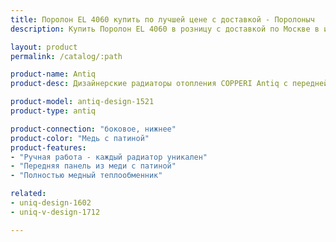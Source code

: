 ```yaml
---
title: Поролон EL 4060 купить по лучшей цене с доставкой - Поролоныч
description: Купить Поролон EL 4060 в розницу с доставкой по Москве в интернет-магазине Поролоныча.

layout: product
permalink: /catalog/:path

product-name: Antiq
product-desc: Дизайнерские радиаторы отопления COPPERI Antiq с передней панелью, выполненной из меди или латуни прекрасно подойдут как для классического, так и для современного интерьера. Нанесение патины производится мастерами вручную, что делает каждый радиатор поистине уникальным произведением искусства.

product-model: antiq-design-1521
product-type: antiq

product-connection: "боковое, нижнее"
product-color: "Медь с патиной"
product-features:
- "Ручная работа - каждый радиатор уникален"
- "Передняя панель из меди с патиной"
- "Полностью медный теплообменник"

related:
- uniq-design-1602
- uniq-v-design-1712

---
```

